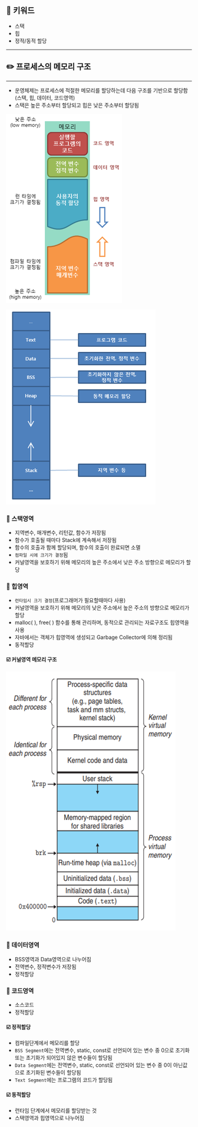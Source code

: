 ## 📓 키워드

- 스택
- 힙
- 정적/동적 할당

---

## ✏️ 프로세스의 메모리 구조

---

- 운영체제는 프로세스에 적절한 메모리를 할당하는데 다음 구조를 기반으로 할당함(스택, 힙, 데이터, 코드영역)
- 스택은 높은 주소부터 할당되고 힙은 낮은 주소부터 할당됨

![img.png](img/process_memory1.png)

![img.png](img/process_memory2.png)

### 💭 스택영역

- 지역변수, 매개변수, 리턴값, 함수가 저장됨
- 함수가 호출될 때마다 Stack에 계속해서 저장됨
- 함수의 호출과 함께 할당되며, 함수의 호출이 완료되면 소멸
- `컴파일 시에 크기가 결정`됨
- 커널영역을 보호하기 위해 메모리의 높은 주소에서 낮은 주소 방향으로 메모리가 할당

### 💭 힙영역

- `런타임시 크기 결정`(프로그래머가 필요할때마다 사용)
- 커널영역을 보호하기 위해 메모리의 낮은 주소에서 높은 주소의 방향으로 메모리가 할당
- malloc( ), free( ) 함수를 통해 관리하며, 동적으로 관리되는 자료구조도 힙영역을 사용
- 자바에서는 객체가 힙영역에 생성되고 Garbage Collector에 의해 정리됨
- 동적할당

#### ☑️ 커널영역 메모리 구조
![img.png](img/kernel_memory.png)

### 💭 데이터영역

- BSS영역과 Data영역으로 나누어짐
- 전역변수, 정적변수가 저장됨
- 정적할당

### 💭 코드영역

- 소스코드
- 정적할당

#### ☑️ 정적할당

- 컴파일단계에서 메모리를 할당
- `BSS Segment`에는 전역변수, static, const로 선언되어 있는 변수 중 0으로 초기화 또는 초기화가 되어있지 않은 변수들이 할당됨
- `Data Segment`에는 전역변수, static, const로 선언되어 있는 변수 중 0이 아닌값으로 초기화된 변수들이 할당됨
- `Text Segment`에는 프로그램의 코드가 할당됨

#### ☑️ 동적할당

- 런타임 단계에서 메모리를 할당받는 것
- 스택영역과 힙영역으로 나누어짐